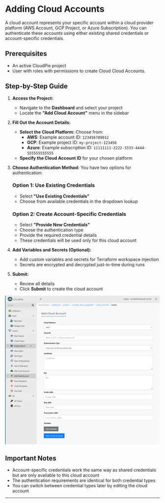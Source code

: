 # Adding Cloud Accounts

A cloud account represents your specific account within a cloud provider platform (AWS Account, GCP Project, or Azure Subscription). You can authenticate these accounts using either existing shared credentials or account-specific credentials.

## Prerequisites
- An active CloudPie project
- User with roles with permissions to create Cloud Cloud Accounts.

## Step-by-Step Guide

1. **Access the Project:**
   - Navigate to the **Dashboard** and select your project
   - Locate the **"Add Cloud Account"** menu in the sidebar

2. **Fill Out the Account Details:**
   - **Select the Cloud Platform:** Choose from:
     - **AWS**: Example account ID: `123456789012`
     - **GCP**: Example project ID: `my-project-123456`
     - **Azure**: Example subscription ID: `11111111-2222-3333-4444-555555555555`
   - **Specify the Cloud Account ID** for your chosen platform

3. **Choose Authentication Method:**
   You have two options for authentication:

   ### Option 1: Use Existing Credentials
   - Select **"Use Existing Credentials"**
   - Choose from available credentials in the dropdown lookup

   ### Option 2: Create Account-Specific Credentials
   - Select **"Provide New Credentials"**
   - Choose the authentication type
   - Provide the required credential details
   - These credentials will be used only for this cloud account

4. **Add Variables and Secrets (Optional):**
   - Add custom variables and secrets for Terraform workspace injection
   - Secrets are encrypted and decrypted just-in-time during runs

5. **Submit:**
   - Review all details
   - Click **Submit** to create the cloud account

![Screenshot of Add Cloud Account Form](images/add_cloud_account.png)

## Important Notes
- Account-specific credentials work the same way as shared credentials but are only available to this cloud account
- The authentication requirements are identical for both credential types
- You can switch between credential types later by editing the cloud account

---